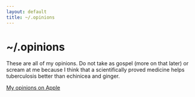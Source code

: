 ```yaml
---
layout: default
title: ~/.opinions
---
```

# ~/.opinions

These are all of my opinions. Do not take as gospel (more on that later) or scream at me because I think that a scientifically proved medicine helps tuberculosis better than echinicea and ginger.

<a href="/opinions/apple">My opinions on Apple</a>

